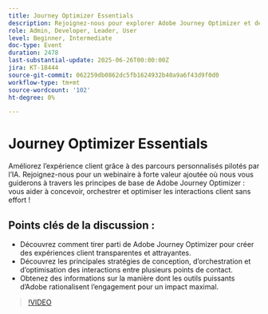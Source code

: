 ```yaml
---
title: Journey Optimizer Essentials
description: Rejoignez-nous pour explorer Adobe Journey Optimizer et découvrez comment créer des parcours clients personnalisés et pilotés par l’IA sur l’ensemble des canaux, pour un engagement plus intelligent et rationalisé.
role: Admin, Developer, Leader, User
level: Beginner, Intermediate
doc-type: Event
duration: 2478
last-substantial-update: 2025-06-26T00:00:00Z
jira: KT-18444
source-git-commit: 062259db0862dc5fb1624932b40a9a6f43d9f0d0
workflow-type: tm+mt
source-wordcount: '102'
ht-degree: 0%

---
```



# Journey Optimizer Essentials

Améliorez l’expérience client grâce à des parcours personnalisés pilotés par l’IA. Rejoignez-nous pour un webinaire à forte valeur ajoutée où nous vous guiderons à travers les principes de base de Adobe Journey Optimizer : vous aider à concevoir, orchestrer et optimiser les interactions client sans effort !

## Points clés de la discussion :

* Découvrez comment tirer parti de Adobe Journey Optimizer pour créer des expériences client transparentes et attrayantes.
* Découvrez les principales stratégies de conception, d’orchestration et d’optimisation des interactions entre plusieurs points de contact.
* Obtenez des informations sur la manière dont les outils puissants d’Adobe rationalisent l’engagement pour un impact maximal.

>[!VIDEO](https://video.tv.adobe.com/v/3464440/?learn=on&enablevpops)
